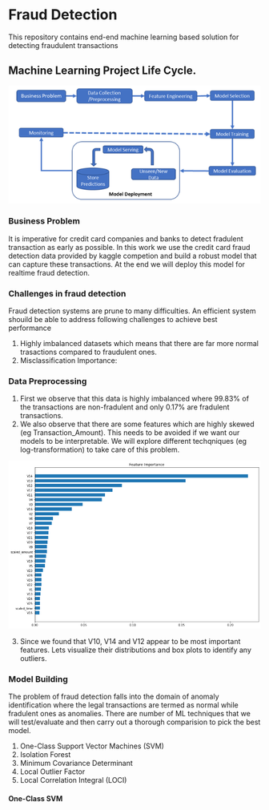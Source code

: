 # Fraud Detection
This repository contains end-end machine learning based solution for detecting fraudulent transactions

## Machine Learning Project Life Cycle.

![Model](https://github.com/arsalhuda24/credit_card_fraud_detection/blob/main/machine_learning_project_lifecycle.bmp)

### Business Problem

It is imperative for credit card companies and banks to detect fradulent transaction as early as possible. In this work we use the credit card fraud detection data provided by kaggle competion and build a robust model that can capture these transactions. At the end we will deploy this model for realtime fraud detection.  

### Challenges in fraud detection 
Fraud detection systems are prune to many difficulties. An efficient system shouild be able to address following challenges to achieve best performance
1) Highly imbalanced datasets which means that there are far more normal trasactions compared to fraudulent ones.
2) Misclassification Importance: 



### Data Preprocessing
1) First we observe that this data is highly imbalanced where 99.83% of the transactions are non-fradulent and only 0.17% are fradulent transactions. 
2) We also observe that there are some features which are highly skewed (eg Transaction_Amount). This needs to be avoided if we want our models to be interpretable. We will explore different techqniques (eg log-transformation) to take care of this problem. 

![Model](https://github.com/arsalhuda24/credit_card_fraud_detection/blob/main/feature_importance.png)


3) Since we found that V10, V14 and V12 appear to be most important features. Lets visualize their distributions and box plots to identify any outliers. 



### Model Building
The problem of fraud detection falls into the domain of anomaly identification where the legal transactions are termed as normal while fradulent ones as anomalies. There are number of ML techniques that we will test/evaluate and then carry out a thorough comparision to pick the best model.

1) One-Class Support Vector Machines (SVM) 
2) Isolation Forest 
3) Minimum Covariance Determinant 
4) Local Outlier Factor
5) Local Correlation Integral (LOCI)

#### One-Class SVM
